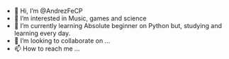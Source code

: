 - 👋 Hi, I’m @AndrezFeCP
- 👀 I’m interested in Music, games and science
- 🌱 I’m currently learning Absolute beginner on Python but, studying and learning every day.
- 💞️ I’m looking to collaborate on ...
- 📫 How to reach me ...

<!---
AndrezFeCP/AndrezFeCP is a ✨ special ✨ repository because its `README.md` (this file) appears on your GitHub profile.
You can click the Preview link to take a look at your changes.
--->
